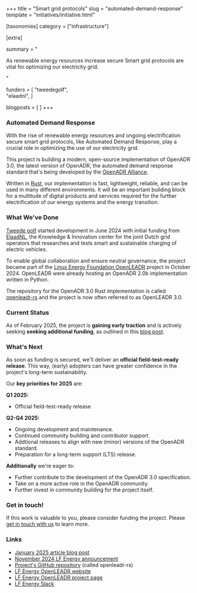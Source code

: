+++
title = "Smart grid protocols"
slug = "automated-demand-response"
template = "initiatives/initiative.html"

[taxonomies]
category = ["infrastructure"]

[extra]

summary = "<p>As renewable energy resources increase secure Smart grid protocols are vital for optimizing our electricity grid.</p>"

funders = [
 "tweedegolf",   
 "elaadnl",
]

blogposts = [
]
+++

### Automated Demand Response

With the rise of renewable energy resources and ongoing electrification secure smart grid protocols, like Automated Demand Response, play a crucial role in optimizing the use of our electricity grid. 

This project is building a modern, open-source implementation of OpenADR 3.0, the latest version of OpenADR, the automated demand response standard that's being developed by the [OpenADR Alliance](https://www.openadr.org/).

Written in [Rust](https://www.rust-lang.org/), our implementation is fast, lightweight, reliable, and can be used in many different environments. It will be an important building block for a multitude of digital products and services required for the further electrification of our energy systems and the energy transition.

### What We've Done

[Tweede golf](https://tweedegolf.nl/en) started development in June 2024 with initial funding from [ElaadNL](https://elaad.nl/en/), the Knowledge & Innovation center for the joint Dutch grid operators that researches and tests smart and sustainable charging of electric vehicles.

To enable global collaboration and ensure neutral governance, the project became part of the [Linux Energy Foundation OpenLEADR](https://lfenergy.org/projects/openleadr/) project  in October 2024. OpenLEADR were already hosting an OpenADR 2.0b implementation written in Python.

The repository for the OpenADR 3.0 Rust implementation is called [openleadr-rs](https://github.com/OpenLEADR/openleadr-rs) and the project is now often referred to as OpenLEADR 3.0.

### Current Status

As of February 2025, the project is **gaining early traction** and is actively seeking **seeking additional funding**, as outlined in this [blog post](https://tweedegolf.nl/en/blog/146/openleadr-3-0-initial-traction-and-future-plans).

### What's Next

As soon as funding is secured, we'll deliver an **official field-test-ready release**. This way, (early) adopters can have greater confidence in the project's long-term sustainability.

Our **key priorities for 2025** are:

**Q1 2025:**

+ Official field-test-ready release 

**Q2-Q4 2025:**

+ Ongoing development and maintenance.
+ Continued community building and contributor support.
+ Addtional releases to align with new (minor) versions of the OpenADR standard.
+ Preparation for a long-term support (LTS) release.

**Additionally** we're eager to:

+ Further contribute to the development of the OpenADR 3.0 specification.
+ Take on a more active role in the OpenADR community.
+ Further invest in community building for the project itself.

### Get in touch!

If this work is valuable to you, please consider funding the project. Please [get in touch with us](/support) to learn more.

### Links

- [January 2025 article blog post](https://tweedegolf.nl/en/blog/146/openleadr-3-0-initial-traction-and-future-plans)
- [November 2024 LF Energy announcement](https://lfenergy.org/rust-implementation-of-openadr-3-0-becomes-part-of-openleadr/)
- [Project's GitHub repository](https://github.com/OpenLEADR/openleadr-rs) (called openleadr-rs)
- [LF Energy OpenLEADR website](https://openleadr.org/)
- [LF Energy OpenLEADR project page](https://lfenergy.org/projects/openleadr/)
- [LF Energy Slack](https://lfenergy.slack.com/archives/C045K9YGX52)
